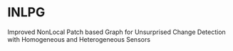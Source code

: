# INLPG
Improved NonLocal Patch based Graph for Unsurprised Change Detection with Homogeneous and Heterogeneous Sensors
